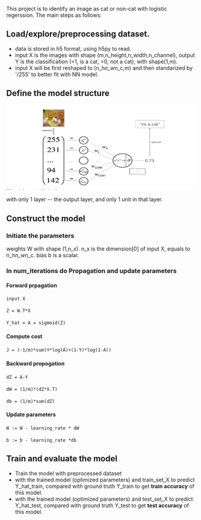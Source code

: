 This project is to identify an image as cat or non-cat with logistic regerssion. The main steps as follows:
## Load/explore/preprocessing dataset.
- data is stored in h5 format, using h5py to read.
- input X is the images with shape (m,n_height,n_width,n_channel), output Y is the classification (=1, is a cat, =0, not a cat), with shape(1,m).
- input X will be first reshaped to (n_h*n_w*n_c,m) and then standarized by '/255' to better fit with NN model.
## Define the model structure
![](datasets/LR.png)

with only 1 layer -- the output layer, and only 1 unit in that layer.
## Construct the model
### Initiate the parameters
weights W with shape (1,n_x). n_x is the dimension[0] of input X, equals to n_h*n_w*n_c.
bias b is a scalar.
### In num_iterations do Propagation and update parameters
#### Forward prpagation
```
input X

Z = W.T*X

Y_hat = A = sigmoid(Z)
```
#### Compute cost
`J = (-1/m)*sum(Y*log(A)+(1-Y)*log(1-A))`
#### Backward propogation
```
dZ = A-Y

dW = (1/m)*(dZ*X.T)

db = (1/m)*sum(dZ)
```
#### Update parameters
```
W := W - learning_rate * dW

b := b - learning_rate *db
```
## Train and evaluate the model 
- Train the model with preprocessed dataset
- with the trained model (optimized parameters) and train_set_X to predict Y_hat_train, compared with ground truth Y_train to get **train accuracy** of this model.
- with the trained model (optimized parameters) and test_set_X to predict Y_hat_test, compared with ground truth Y_test to get **test accuracy** of this model.
